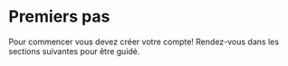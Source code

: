 # Premiers pas

Pour commencer vous devez créer votre compte! Rendez-vous dans les sections suivantes pour être guidé. 